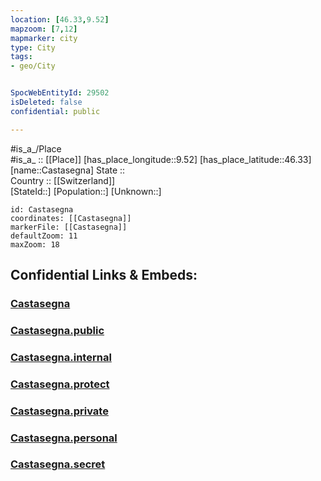 ```yaml
---
location: [46.33,9.52] 
mapzoom: [7,12] 
mapmarker: city 
type: City
tags:
- geo/City


SpocWebEntityId: 29502
isDeleted: false
confidential: public

---
```

#is_a_/Place  
#is_a_ :: [[Place]] 
[has_place_longitude::9.52] 
[has_place_latitude::46.33] 
[name::Castasegna] 
State ::  
Country :: [[Switzerland]]  
[StateId::] 
[Population::] 
[Unknown::] 


```leaflet
id: Castasegna
coordinates: [[Castasegna]] 
markerFile: [[Castasegna]] 
defaultZoom: 11 
maxZoom: 18
```


## Confidential Links & Embeds: 

### [Castasegna](/_Standards/Earth/Continent/Europe/Europe~Central/Switzerland/Switzerland~Cantons/Graubünden/City/Castasegna.md) 

### [Castasegna.public](/_public/Earth/Continent/Europe/Europe~Central/Switzerland/Switzerland~Cantons/Graubünden/City/Castasegna.public.md) 

### [Castasegna.internal](/_internal/Earth/Continent/Europe/Europe~Central/Switzerland/Switzerland~Cantons/Graubünden/City/Castasegna.internal.md) 

### [Castasegna.protect](/_protect/Earth/Continent/Europe/Europe~Central/Switzerland/Switzerland~Cantons/Graubünden/City/Castasegna.protect.md) 

### [Castasegna.private](/_private/Earth/Continent/Europe/Europe~Central/Switzerland/Switzerland~Cantons/Graubünden/City/Castasegna.private.md) 

### [Castasegna.personal](/_personal/Earth/Continent/Europe/Europe~Central/Switzerland/Switzerland~Cantons/Graubünden/City/Castasegna.personal.md) 

### [Castasegna.secret](/_secret/Earth/Continent/Europe/Europe~Central/Switzerland/Switzerland~Cantons/Graubünden/City/Castasegna.secret.md)

